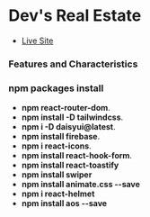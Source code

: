 # Dev's Real Estate

- [Live Site](https://dev-s-real-estate.web.app/)

### Features and Characteristics

### npm packages install
- **npm react-router-dom**.
- **npm install -D tailwindcss**.
- **npm i -D daisyui@latest**.
- **npm install firebase**.
- **npm i react-icons**.
- **npm install react-hook-form**.
- **npm install react-toastify**
- **npm install swiper**
- **npm install animate.css --save**
- **npm i react-helmet**
- **npm install aos --save**

